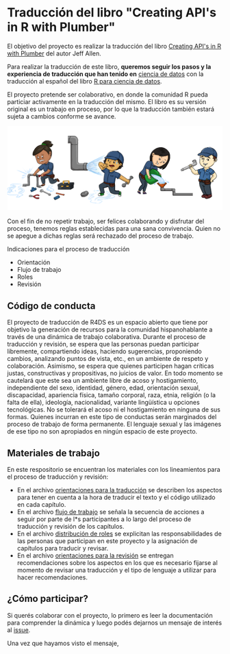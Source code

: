 # Traducción del libro "Creating API's in R with Plumber"

El objetivo del proyecto es realizar la traducción del libro [Creating API's in R with Plumber]("https://www.rplumber.io/docs/index.html") del autor Jeff Allen. 

Para realizar la traducción de este libro, **queremos seguir los pasos y la experiencia de traducción que han tenido en** [ciencia de datos](https://github.com/cienciadedatos) con la traducción al español del libro [R para ciencia de datos](http://es.r4ds.hadley.nz/). 

El proyecto pretende ser colaborativo, en donde la comunidad R pueda particiar activamente en la traducción del mismo. El libro es su versión original es un trabajo en proceso, por lo que la traducción también estará sujeta a cambios conforme se avance.

![](fontanero.png)

Con el fin de no repetir trabajo, ser felices colaborando y disfrutar del proceso, tenemos reglas establecidas para una sana convivencia. Quien no se apegue a dichas reglas será rechazado del proceso de trabajo.

Indicaciones para el proceso de traducción

- Orientación
- Flujo de trabajo
- Roles
- Revisión

## Código de conducta
El proyecto de traducción de R4DS es un espacio abierto que tiene por objetivo la generación de recursos para la comunidad hispanohablante a través de una dinámica de trabajo colaborativa. Durante el proceso de traducción y revisión, se espera que las personas puedan participar libremente, compartiendo ideas, haciendo sugerencias, proponiendo cambios, analizando puntos de vista, etc., en un ambiente de respeto y colaboración. Asimismo, se espera que quienes participen hagan críticas justas, constructivas y propositivas, no juicios de valor.
En todo momento se cautelará que este sea un ambiente libre de acoso y hostigamiento, independiente del sexo, identidad, género, edad, orientación sexual, discapacidad, apariencia física, tamaño corporal, raza, etnia, religión (o la falta de ella), ideología, nacionalidad, variante lingüística u opciones tecnológicas. No se tolerará el acoso ni el hostigamiento en ninguna de sus formas. Quienes incurran en este tipo de conductas serán marginados del proceso de trabajo de forma permanente. El lenguaje sexual y las imágenes de ese tipo no son apropiados en ningún espacio de este proyecto.

## Materiales de trabajo

En este respositorio se encuentran los materiales con los lineamientos para el proceso de traducción y revisión:

* En el archivo [orientaciones para la traducción](https://github.com/fontanero-api/descripcion-y-orientaciones/blob/master/orientaciones-traduccion.md) se describen los aspectos para tener en cuenta a la hora de traducir el texto y el código utilizado en cada capítulo.
* En el archivo [flujo de trabajo](https://github.com/fontanero-api/descripcion-y-orientaciones/blob/master/flujo-trabajo.md) se señala la secuencia de acciones a seguir por parte de l*s participantes a lo largo del proceso de traducción y revisión de los capítulos. 
* En el archivo [distribución de roles](https://github.com/fontanero-api/descripcion-y-orientaciones/blob/master/distribucion-roles.md) se explicitan las responsabilidades de las personas que participan en este proyecto y la asignación de capítulos para traducir y revisar.
* En el archivo [orientaciones para la revisión](https://github.com/fontanero-api/descripcion-y-orientaciones/blob/master/orientaciones-revision.md) se entregan recomendaciones sobre los aspectos en los que es necesario fijarse al momento de revisar una traducción y el tipo de lenguaje a utilizar para hacer recomendaciones.


## ¿Cómo participar?

Si querés colaborar con el proyecto, lo primero es leer la documentación para
comprender la dinámica y luego podés dejarnos un mensaje de interés al 
[issue](https://github.com/fontanero-api/descripcion-y-orientaciones/issues/1).

Una vez que hayamos visto el mensaje, 

